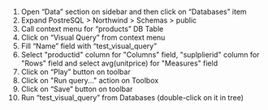 1. Open “Data” section on sidebar and then click on “Databases” item
2. Expand PostreSQL > Northwind > Schemas > public
3. Call context menu for “products” DB Table
4. Click on “Visual Query” from context menu
5. Fill “Name” field with “test_visual_query”
6. Select "productid" column for "Columns" field, "suplplierid" column for "Rows" field and select avg(unitprice) for "Measures" field
7. Click on “Play” button on toolbar
8. Click on "Run query..." action on Toolbox
9. Click on “Save” button on toolbar
10. Run “test_visual_query” from Databases (double-click on it in tree)